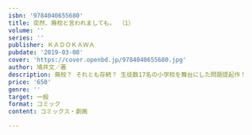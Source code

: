 ```yaml
---
isbn: '9784040655680'
title: 突然、廃校と言われましても。 （1）
volume: ''
series: ''
publisher: ＫＡＤＯＫＡＷＡ
pubdate: '2019-03-08'
cover: 'https://cover.openbd.jp/9784040655680.jpg'
author: 鳩井文／著
description: 廃校？ それとも存続？ 生徒数17名の小学校を舞台にした問題提起作！
price: '650'
genre: ''
target: 一般
format: コミック
content: コミックス・劇画

---
```

